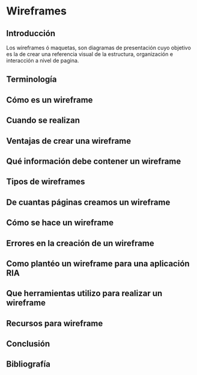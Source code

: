 # Wireframes

## Introducción

Los wireframes ó maquetas, son diagramas de presentación cuyo objetivo es la de crear una referencia visual de la estructura, organización e interacción a nivel de pagina. 

## Terminología


## Cómo es un wireframe

## Cuando se realizan

## Ventajas de crear una wireframe

## Qué información debe contener un wireframe

## Tipos de wireframes

## De cuantas páginas creamos un wireframe

## Cómo se hace un wireframe

## Errores en la creación de un wireframe

## Como plantéo un wireframe para una aplicación RIA

## Que herramientas utilizo para realizar un wireframe

## Recursos para wireframe

## Conclusión

## Bibliografía